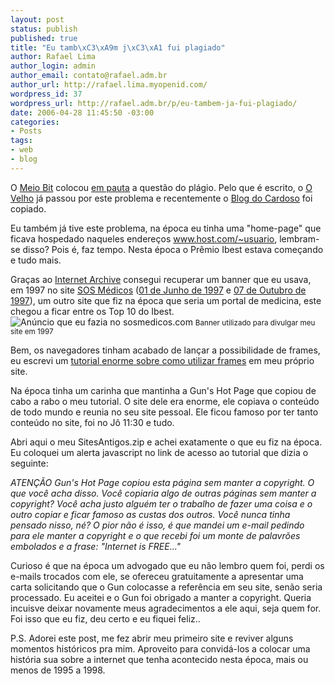 ```yaml
--- 
layout: post
status: publish
published: true
title: "Eu tamb\xC3\xA9m j\xC3\xA1 fui plagiado"
author: Rafael Lima
author_login: admin
author_email: contato@rafael.adm.br
author_url: http://rafael.lima.myopenid.com/
wordpress_id: 37
wordpress_url: http://rafael.adm.br/p/eu-tambem-ja-fui-plagiado/
date: 2006-04-28 11:45:50 -03:00
categories: 
- Posts
tags: 
- web
- blog
---
```

O <a title="Visitar (nova janela)" target="_blank" href="http://www.meiobit.com">Meio Bit</a> colocou <a title="Ver o Post (nova janela)" target="_blank" href="http://www.meiobit.com/arq/007827.html">em pauta</a> a questão do plágio. Pelo que é escrito, o <a href="http://ovelho.com/">O Velho</a> já passou por este problema e recentemente o <a title="Ver o Post (nova janela)" target="_blank" href="http://www.carloscardoso.com/?p=283">Blog do Cardoso</a> foi copiado.

Eu também já tive este problema, na época eu tinha uma "home-page" que ficava hospedado naqueles endereços www.host.com/~usuario, lembram-se disso? Pois é, faz tempo. Nesta época o Prêmio Ibest estava começando e tudo mais.

Graças ao <a target="_blank" title="Internet Archive (nova janela)" href="http://www.archive.org/">Internet Archive</a> consegui recuperar um banner que eu usava, em 1997 no site <a target="_blank" title="Todos os registros do SOS Médicos (nova janela)" href="http://web.archive.org/web/*/http://www.sosmedicos.com">SOS Médicos</a> (<a target="_blank" title="SOS Médicos em 01/06/1997)" href="http://web.archive.org/web/19970601144924/http://www.sosmedicos.com/">01 de Junho de 1997</a> e <a target="_blank" title="SOS Médicos em 07/10/1997" href="http://web.archive.org/web/19971007111158/http://www.sosmedicos.com/">07 de Outubro de 1997</a>), um outro site que fiz na época que seria um portal de medicina, este chegou a ficar entre os Top 10 do Ibest.
<img alt="Anúncio que eu fazia no sosmedicos.com" title="Anúncio que eu fazia no sosmedicos.com" src="http://web.archive.org/web/19970604020542/www.sosmedicos.com/anuncio/4.jpg" />
<small>Banner utilizado para divulgar meu site em 1997</small>

Bem, os navegadores tinham acabado de lançar a possibilidade de frames,  eu escrevi um <a href="/files/frames.htm">tutorial enorme sobre como utilizar frames</a> em meu próprio site.

Na época tinha um carinha que mantinha a Gun's Hot Page que copiou de cabo a rabo o meu tutorial. O site dele era enorme, ele copiava o conteúdo de todo mundo e reunia no seu site pessoal. Ele ficou famoso por ter tanto conteúdo no site, foi no Jô 11:30 e tudo.

Abri aqui o meu SitesAntigos.zip e achei exatamente o que eu fiz na época. Eu coloquei um alerta javascript no link de acesso ao tutorial que dizia o seguinte:

<em>ATENÇÃO</em>
<em>Gun's Hot Page copiou esta página sem manter a copyright. O que você acha disso. Você copiaria algo de outras páginas sem manter a copyright?
Você acha justo alguém ter o trabalho de fazer uma coisa e o outro copiar e ficar famoso as custas dos outros.</em>
<em>Você nunca tinha pensado nisso, né? O pior não é isso, é que mandei um e-mail pedindo para ele manter a copyright e o que recebi foi um monte de palavrões embolados e a frase: "Internet is FREE..."</em>

Curioso é que na época um advogado que eu não lembro quem foi, perdi os e-mails trocados com ele, se ofereceu gratuitamente a apresentar uma carta solicitando que o Gun colocasse a referência em seu site, senão seria processado. Eu aceitei e o Gun foi obrigado a manter a copyright. Queria incuisve deixar novamente meus agradecimentos a ele aqui, seja quem for.
Foi isso que eu fiz, deu certo e eu fiquei feliz..

P.S. Adorei este post, me fez abrir meu primeiro site e reviver alguns momentos históricos pra mim. Aproveito para convidá-los a colocar uma história sua sobre a internet que tenha acontecido nesta época, mais ou menos de 1995 a 1998.
